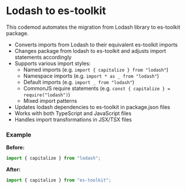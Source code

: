 # Lodash to es-toolkit

This codemod automates the migration from Lodash library to es-toolkit package.

- Converts imports from Lodash to their equivalent es-toolkit imports
- Changes package from lodash to es-toolkit and adjusts import statements accordingly
- Supports various import styles:
    - Named imports (e.g. `import { capitalize } from "lodash"`)
    - Namespace imports (e.g. `import * as _ from "lodash"`)
    - Default imports (e.g. `import _ from "lodash"`)
    - CommonJS require statements (e.g. `const { capitalize } = require("lodash")`)
    - Mixed import patterns
- Updates lodash dependencies to es-toolkit in package.json files
- Works with both TypeScript and JavaScript files
- Handles import transformations in JSX/TSX files

### Example

**Before:**
```ts
import { capitalize } from "lodash";
```

**After:**
```ts
import { capitalize } from "es-toolkit";
```
